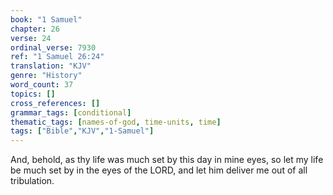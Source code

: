 ```yaml
---
book: "1 Samuel"
chapter: 26
verse: 24
ordinal_verse: 7930
ref: "1 Samuel 26:24"
translation: "KJV"
genre: "History"
word_count: 37
topics: []
cross_references: []
grammar_tags: [conditional]
thematic_tags: [names-of-god, time-units, time]
tags: ["Bible","KJV","1-Samuel"]
---
```

And, behold, as thy life was much set by this day in mine eyes, so let my life be much set by in the eyes of the LORD, and let him deliver me out of all tribulation.
